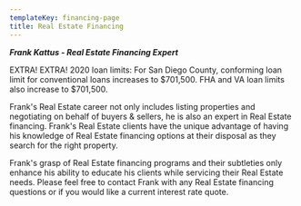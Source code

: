 ```yaml
---
templateKey: financing-page
title: Real Estate Financing
---
```

_**Frank Kattus  - Real Estate Financing Expert**_

EXTRA! EXTRA!  2020 loan limits:  For San Diego County, conforming loan limit for conventional loans increases to $701,500.  FHA and VA loan limits also increase to $701,500.

Frank's Real Estate career not only includes listing properties and negotiating on behalf of buyers & sellers, he is also an expert in Real Estate financing.  Frank's Real Estate clients have the unique advantage of having his knowledge of Real Estate financing options at their disposal as they search for the right property. 

Frank's grasp of Real Estate financing programs and their subtleties only enhance his ability to educate his clients while servicing their Real Estate needs. Please feel free to contact Frank with any Real Estate financing questions or if you would like a current interest rate quote.
